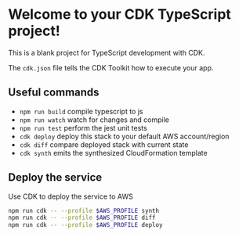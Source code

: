 # Welcome to your CDK TypeScript project!

This is a blank project for TypeScript development with CDK.

The `cdk.json` file tells the CDK Toolkit how to execute your app.

## Useful commands

- `npm run build` compile typescript to js
- `npm run watch` watch for changes and compile
- `npm run test` perform the jest unit tests
- `cdk deploy` deploy this stack to your default AWS account/region
- `cdk diff` compare deployed stack with current state
- `cdk synth` emits the synthesized CloudFormation template

## Deploy the service

Use CDK to deploy the service to AWS

```bash
npm run cdk -- --profile $AWS_PROFILE synth
npm run cdk -- --profile $AWS_PROFILE diff
npm run cdk -- --profile $AWS_PROFILE deploy
```
